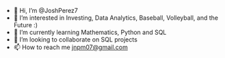- 👋 Hi, I’m @JoshPerez7
- 👀 I’m interested in Investing, Data Analytics, Baseball, Volleyball, and the Future :)
- 🌱 I’m currently learning Mathematics, Python and SQL
- 💞️ I’m looking to collaborate on SQL projects
- 📫 How to reach me jnpm07@gmail.com

<!---
JoshPerez7/JoshPerez7 is a ✨ special ✨ repository because its `README.md` (this file) appears on your GitHub profile.
You can click the Preview link to take a look at your changes.
--->
